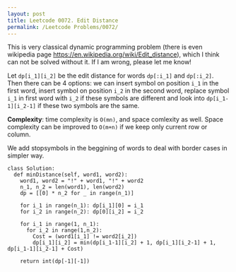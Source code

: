 ```yaml
---
layout: post
title: Leetcode 0072. Edit Distance
permalink: /Leetcode Problems/0072/
---
```


This is very classical dynamic programming problem (there is even wikipedia page https://en.wikipedia.org/wiki/Edit_distance), which I think can not be solved without it. If I am wrong, please let me know!

Let `dp[i_1][i_2]` be the edit distance for words `dp[:i_1]` and `dp[:i_2]`. Then there can be 4 options: we can insert symbol on position `i_1` in the first word, insert symbol on position `i_2` in the second word, replace symbol `i_1` in first word with `i_2` if these symbols are different and look into `dp[i_1-1][i_2-1]` if these two symbols are the same.

**Complexity**: time complexity is `O(mn)`, and space comlexity as well. Space complexity can be improved to `O(m+n)` if we keep only current row or column.

We add stopsymbols in the beggining of words to deal with border cases in simpler way.

```
class Solution:
  def minDistance(self, word1, word2):
    word1, word2 = "!" + word1, "!" + word2
    n_1, n_2 = len(word1), len(word2)
    dp = [[0] * n_2 for _ in range(n_1)]

    for i_1 in range(n_1): dp[i_1][0] = i_1
    for i_2 in range(n_2): dp[0][i_2] = i_2

    for i_1 in range(1, n_1):
      for i_2 in range(1,n_2):
        Cost = (word1[i_1] != word2[i_2])
        dp[i_1][i_2] = min(dp[i_1-1][i_2] + 1, dp[i_1][i_2-1] + 1, dp[i_1-1][i_2-1] + Cost)

    return int(dp[-1][-1])
```